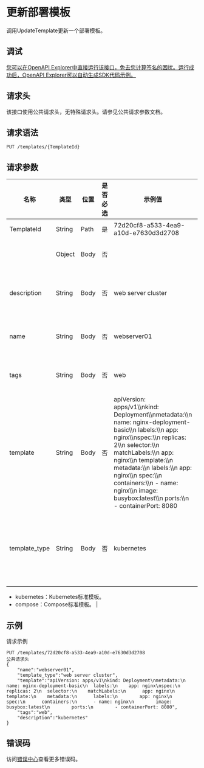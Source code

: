 # 更新部署模板

调用UpdateTemplate更新一个部署模板。

## 调试

[您可以在OpenAPI Explorer中直接运行该接口，免去您计算签名的困扰。运行成功后，OpenAPI Explorer可以自动生成SDK代码示例。](https://api.aliyun.com/#product=CS&api=UpdateTemplate&type=ROA&version=2015-12-15)

## 请求头

该接口使用公共请求头，无特殊请求头。请参见公共请求参数文档。

## 请求语法

```
PUT /templates/{TemplateId} 
```

## 请求参数

|名称|类型|位置|是否必选|示例值|描述|
|--|--|--|----|---|--|
|TemplateId|String|Path|是|72d20cf8-a533-4ea9-a10d-e7630d3d2708|模板ID。 |
| |Object|Body|否| |请求体参数。 |
|description|String|Body|否|web server cluster|部署模板描述信息。 |
|name|String|Body|否|webserver01|部署模板名称。 |
|tags|String|Body|否|web|部署模板标签。 |
|template|String|Body|否|apiVersion: apps/v1\\\\nkind: Deployment\\\\nmetadata:\\\\n name: nginx-deployment-basic\\\\n labels:\\\\n app: nginx\\\\nspec:\\\\n replicas: 2\\\\n selector:\\\\n matchLabels:\\\\n app: nginx\\\\n template:\\\\n metadata:\\\\n labels:\\\\n app: nginx\\\\n spec:\\\\n containers:\\\\n - name: nginx\\\\n image: busybox:latest\\\\n ports:\\\\n - containerPort: 8080|部署模板内容。 |
|template\_type|String|Body|否|kubernetes|部署模板类型， 有以下2种取值：

 -   kubernetes：Kubernetes标准模板。
-   compose：Compose标准模板。 |

## 示例

请求示例

```
PUT /templates/72d20cf8-a533-4ea9-a10d-e7630d3d2708
公共请求头
{
    "name":"webserver01",
    "template_type":"web server cluster",
    "template":"apiVersion: apps/v1\nkind: Deployment\nmetadata:\n  name: nginx-deployment-basic\n  labels:\n    app: nginx\nspec:\n  replicas: 2\n  selector:\n    matchLabels:\n      app: nginx\n  template:\n    metadata:\n      labels:\n        app: nginx\n    spec:\n      containers:\n      - name: nginx\n        image: busybox:latest\n        ports:\n        - containerPort: 8080",
    "tags":"web",
    "description":"kubernetes"
}
```

## 错误码

访问[错误中心](https://error-center.aliyun.com/status/product/CS)查看更多错误码。

